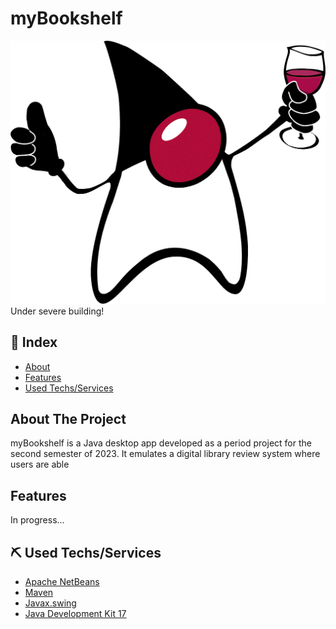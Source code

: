 # myBookshelf
![Alt text](./src/assets/duke.png)
Under severe building!
## 📖 Index
- [About](#about-it)
- [Features](#features)
- [Used Techs/Services](#techs-used)

## About The Project <a name = "about-it"></a>

myBookshelf is a Java desktop app developed as a period project for the second semester of 2023.
It emulates a digital library review system where users are able 

## Features <a name = "features"></a>

In progress...

## ⛏ Used Techs/Services <a name = "techs-used"></a>

- [Apache NetBeans](https://netbeans.apache.org/)
- [Maven](https://maven.apache.org/)
- [Javax.swing](https://docs.oracle.com/javase%2F7%2Fdocs%2Fapi%2F%2F/javax/swing/package-summary.html)
- [Java Development Kit 17](https://jdk.java.net/17/)